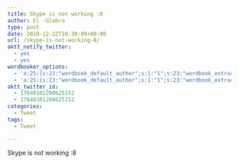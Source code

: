 ```yaml
---
title: Skype is not working :8
author: El -Glabro
type: post
date: 2010-12-22T18:30:09+00:00
url: /skype-is-not-working-8/
aktt_notify_twitter:
  - yes
  - yes
wordbooker_options:
  - 'a:25:{s:23:"wordbook_default_author";s:1:"1";s:23:"wordbook_extract_length";s:3:"300";s:26:"wordbooker_publish_default";s:2:"on";s:27:"wordbooker_like_button_show";s:2:"on";s:21:"wordbooker_like_width";s:3:"250";s:27:"wordbooker_like_button_post";s:2:"on";s:32:"wordbooker_like_button_frontpage";s:2:"on";s:25:"wordbook_fbshare_location";s:3:"top";s:24:"wordbook_fblike_location";s:3:"top";s:22:"wordbook_fblike_action";s:4:"like";s:27:"wordbook_fblike_colorscheme";s:4:"dark";s:20:"wordbook_fblike_font";s:5:"arial";s:22:"wordbook_fblike_button";s:12:"button_count";s:21:"wordbook_fblike_faces";s:5:"false";s:18:"wordbook_attribute";s:17:"News@T-hoster.com";s:29:"wordbook_republish_time_frame";s:2:"10";s:27:"wordbooker_publish_override";s:2:"on";s:29:"wordbooker_status_update_text";s:35:": New blog post :  %title% - %link%";s:19:"wordbook_actionlink";s:3:"300";s:32:"wordbook_description_meta_length";s:3:"350";s:20:"wordbook_comment_get";s:2:"on";s:24:"wordbook_comment_approve";s:2:"on";s:21:"wordbook_comment_push";s:2:"on";s:18:"wordbook_page_post";s:4:"-100";s:18:"wordbook_orandpage";s:1:"2";}'
  - 'a:25:{s:23:"wordbook_default_author";s:1:"1";s:23:"wordbook_extract_length";s:3:"300";s:26:"wordbooker_publish_default";s:2:"on";s:27:"wordbooker_like_button_show";s:2:"on";s:21:"wordbooker_like_width";s:3:"250";s:27:"wordbooker_like_button_post";s:2:"on";s:32:"wordbooker_like_button_frontpage";s:2:"on";s:25:"wordbook_fbshare_location";s:3:"top";s:24:"wordbook_fblike_location";s:3:"top";s:22:"wordbook_fblike_action";s:4:"like";s:27:"wordbook_fblike_colorscheme";s:4:"dark";s:20:"wordbook_fblike_font";s:5:"arial";s:22:"wordbook_fblike_button";s:12:"button_count";s:21:"wordbook_fblike_faces";s:5:"false";s:18:"wordbook_attribute";s:17:"News@T-hoster.com";s:29:"wordbook_republish_time_frame";s:2:"10";s:27:"wordbooker_publish_override";s:2:"on";s:29:"wordbooker_status_update_text";s:35:": New blog post :  %title% - %link%";s:19:"wordbook_actionlink";s:3:"300";s:32:"wordbook_description_meta_length";s:3:"350";s:20:"wordbook_comment_get";s:2:"on";s:24:"wordbook_comment_approve";s:2:"on";s:21:"wordbook_comment_push";s:2:"on";s:18:"wordbook_page_post";s:4:"-100";s:18:"wordbook_orandpage";s:1:"2";}'
aktt_twitter_id:
  - 17648101208625152
  - 17648101208625152
categories:
  - Tweet
tags:
  - Tweet

---
```

Skype is not working :8